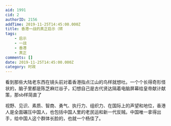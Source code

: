 ```yaml
---
aid: 1991
cid: 2
authorID: 2156
addTime: 2019-11-25T14:45:00.000Z
title: 香港一战的真正启示（转
tags:
    - 启示
    - 一战
    - 香港
    - 真正
comments: []
date: 2019-11-25T14:45:00.000Z
category: 时政
---
```


看到那些大陆老东西在镜头前对着香港指点江山的鸟样就想吐。一个个长得奇形怪状的，脑子里都是陈芝麻烂谷子，幻想自己是古代贤达隔着电脑屏幕给皇帝献计献策，那sb样简直了

视野、见识、素质、智商、勇气、执行力、组织力、在国际上的声望和地位，香港人是全面碾压中国人，也包括中国人里的老民运和新一代反贼。中国唯一拿得出手，给中国人这个群体长脸的，也就一个杨佳了。
